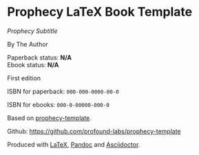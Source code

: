 Prophecy LaTeX Book Template
==============

*Prophecy Subtitle*

By The Author

Paperback status: **N/A**  
Ebook status: **N/A**

First edition

ISBN for paperback: `000-000-0000-00-0`

ISBN for ebooks: `000-0-00000-000-0`

Based on [prophecy-template].

Github: <https://github.com/profound-labs/prophecy-template>

Produced with [LaTeX], [Pandoc] and [Asciidoctor].

[prophecy-template]: https://github.com/profound-labs/prophecy-template

[LaTeX]: http://latex-project.org/

[Pandoc]: http://pandoc.org/

[Asciidoctor]: http://asciidoctor.org/

